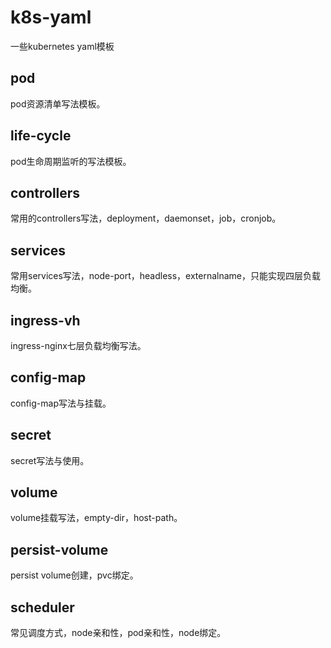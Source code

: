 # k8s-yaml
一些kubernetes yaml模板
## pod
pod资源清单写法模板。
## life-cycle
pod生命周期监听的写法模板。
## controllers
常用的controllers写法，deployment，daemonset，job，cronjob。
## services
常用services写法，node-port，headless，externalname，只能实现四层负载均衡。
## ingress-vh
ingress-nginx七层负载均衡写法。
## config-map
config-map写法与挂载。
## secret
secret写法与使用。
## volume
volume挂载写法，empty-dir，host-path。
## persist-volume
persist volume创建，pvc绑定。
## scheduler
常见调度方式，node亲和性，pod亲和性，node绑定。
